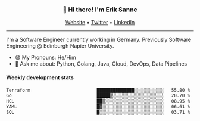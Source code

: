 <h3 align="center">👋 Hi there! I'm Erik Sanne</h3>
<p align="center">
  <a href="https://eriksanne.com">Website</a> •
  <a href="https://twitter.com/ErikKonradSanne">Twitter</a> •
  <a href="https://www.linkedin.com/in/eriksanne/">LinkedIn</a>
</p>

---
I'm a Software Engineer currently working in Germany. Previously Software Engineering @ Edinburgh Napier University.

- 😄 My Pronouns: He/Him
- 💬 Ask me about: Python, Golang, Java, Cloud, DevOps, Data Pipelines

<h4>Weekly development stats</h4>
<!--START_SECTION:waka-->

```txt
Terraform                         ██████████████░░░░░░░░░░░   55.80 %
Go                                █████▒░░░░░░░░░░░░░░░░░░░   20.70 %
HCL                               ██▒░░░░░░░░░░░░░░░░░░░░░░   08.95 %
YAML                              █▓░░░░░░░░░░░░░░░░░░░░░░░   06.61 %
SQL                               █░░░░░░░░░░░░░░░░░░░░░░░░   03.71 %
```

<!--END_SECTION:waka-->
